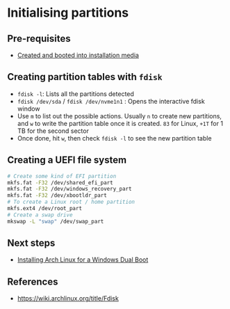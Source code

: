 # Initialising partitions

## Pre-requisites

- [Created and booted into installation media](./create-installation-media.md)

## Creating partition tables with `fdisk`

- `fdisk -l`: Lists all the partitions detected
- `fdisk /dev/sda` / `fdisk /dev/nvme1n1` : Opens the interactive fdisk window
- Use `m` to list out the possible actions. Usually `n` to create new partitions, and `w` to write the partition table once it is created. `83` for Linux, `+1T` for 1 TB for the second sector
- Once done, hit `w`, then check `fdisk -l` to see the new partition table

## Creating a UEFI file system

```sh
# Create some kind of EFI partition
mkfs.fat -F32 /dev/shared_efi_part
mkfs.fat -F32 /dev/windows_recovery_part
mkfs.fat -F32 /dev/xbootldr_part
# To create a Linux root / home partition
mkfs.ext4 /dev/root_part
# Create a swap drive
mkswap -L "swap" /dev/swap_part
```

## Next steps

- [Installing Arch Linux for a Windows Dual Boot](./installing-windows-first-dual-boot.md)

## References

- https://wiki.archlinux.org/title/Fdisk